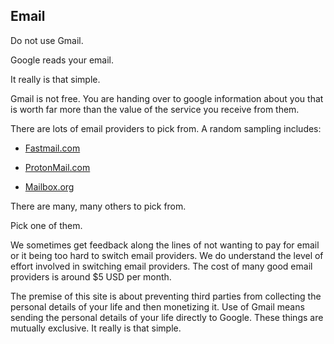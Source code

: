## Email

Do not use Gmail.

Google reads your email.

It really is that simple.

Gmail is not free.  You are handing over to google information about you that is worth far more than the value of the service you receive from them.

There are lots of email providers to pick from.  A random sampling includes:

* [Fastmail.com](https://www.fastmail.com/)

* [ProtonMail.com](https://www.protonmail.com/)

* [Mailbox.org](https://mailbox.org/)

There are many, many others to pick from.

Pick one of them.

We sometimes get feedback along the lines of not wanting to pay for email or it being too hard to switch email providers.  We do understand the level of effort involved in switching email providers.  The cost of many good email providers is around $5 USD per month.

The premise of this site is about preventing third parties from collecting the personal details of your life and then monetizing it.  Use of Gmail means sending the personal details of your life directly to Google.  These things are mutually exclusive.  It really is that simple.
